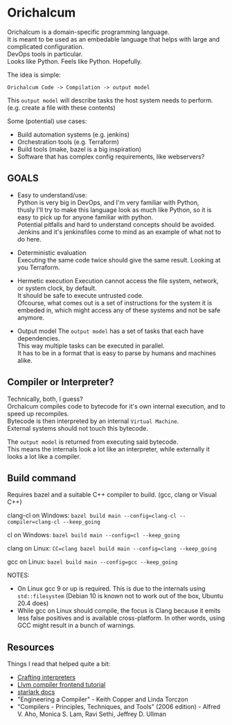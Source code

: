 # Orichalcum

Orichalcum is a domain-specific programming language.  
It is meant to be used as an embedable language that helps with large and complicated configuration.  
DevOps tools in particular.  
Looks like Python. Feels like Python. Hopefully.  

The idea is simple:  

`Orichalcum Code -> Compilation -> output model`

This `output model` will describe tasks the host system needs to perform.  
(e.g. create a file with these contents)

Some (potential) use cases:  

- Build automation systems (e.g. jenkins)
- Orchestration tools (e.g. Terraform)
- Build tools (make, bazel is a big inspiration)
- Software that has complex config requirements, like webservers?

## GOALS

- Easy to understand/use:  
Python is very big in DevOps, and I'm very familiar with Python,  
thusly I'll try to make this language look as much like Python,
so it is easy to pick up for anyone familiar with python.  
Potential pitfalls and hard to understand concepts should be avoided.  
Jenkins and it's jenkinsfiles come to mind as an example of what not to do here.  

- Deterministic evaluation  
Executing the same code twice should give the same result. Looking at you Terraform.  

- Hermetic execution
Execution cannot access the file system, network, or system clock, by default.  
It should be safe to execute untrusted code.  
Ofcourse, what comes out is a set of instructions for the system it is embeded in,
which might access any of these systems and not be safe anymore.  

- Output model
The `output model` has a set of tasks that each have dependencies.  
This way multiple tasks can be executed in parallel.  
It has to be in a format that is easy to parse by humans and machines alike.  

## Compiler or Interpreter?

Technically, both, I guess?  
Orchalcum compiles code to bytecode for it's own internal execution, and to speed up recompiles.  
Bytecode is then interpreted by an internal `Virtual Machine`.  
External systems should not touch this bytecode.  

The `output model` is returned from executing said bytecode.  
This means the internals look a lot like an interpreter,
while externally it looks a lot like a compiler.  

## Build command

Requires bazel and a suitable C++ compiler to build. (gcc, clang or Visual C++)  

clang-cl on Windows:
`bazel build main --config=clang-cl --compiler=clang-cl --keep_going`

cl on Windows:
`bazel build main --config=cl --keep_going`

clang on Linux:
`CC=clang bazel build main --config=clang --keep_going`

gcc on Linux:
`bazel build main --config=gcc --keep_going`

NOTES:
- On Linux gcc 9 or up is required. This is due to the internals using `std::filesystem`
(Debian 10 is known not to work out of the box, Ubuntu 20.4 does)
- While gcc on Linux should compile, the focus is Clang because it emits less false positives
and is available cross-platform. In other words, using GCC might result in a bunch of warnings.  


## Resources

Things I read that helped quite a bit:

- [Crafting interpreters](https://craftinginterpreters.com)
- [Llvm compiler frontend tutorial](https://llvm.org/docs/tutorial/MyFirstLanguageFrontend)
- [starlark docs](https://github.com/bazelbuild/starlark)
- "Engineering a Compiler" - Keith Copper and Linda Torczon
- "Compilers - Principles, Techniques, and Tools" (2006 edition) - Alfred V. Aho, Monica S. Lam, Ravi Sethi, Jeffrey D. Ullman
